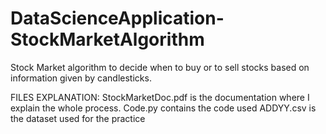 # DataScienceApplication-StockMarketAlgorithm
Stock Market algorithm to decide when to buy or to sell stocks based on information given by candlesticks.

FILES EXPLANATION:
StockMarketDoc.pdf is the documentation where I explain the whole process.
Code.py contains the code used
ADDYY.csv is the dataset used for the practice
